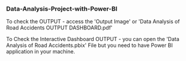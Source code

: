 ### Data-Analysis-Project-with-Power-BI
To check the OUTPUT - access the 'Output Image' or 'Data Analysis of Road Accidents OUTPUT DASHBOARD.pdf'

To Check the Interactive Dashboard OUTPUT - you can open the 'Data Analysis of Road Accidents.pbix' File but you need to have Power BI application in your machine.
